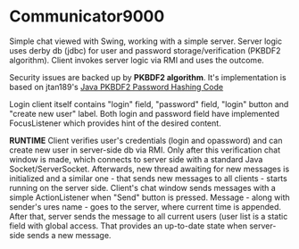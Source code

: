 # Communicator9000
Simple chat viewed with Swing, working with a simple server. Server logic uses derby db (jdbc) for user and password storage/verification (PKBDF2 algorithm). Client invokes server logic via RMI and uses the outcome.

Security issues are backed up by <b>PKBDF2 algorithm</b>. It's implementation is based on jtan189's <a href="https://gist.github.com/jtan189/3804290">Java PKBDF2 Password Hashing Code</a>

Login client itself contains "login" field, "password" field, "login" button and "create new user" label. Both login and password field have implemented FocusListener which provides hint of the desired content.

<b>RUNTIME</b>
Client verifies user's credentials (login and opassword) and can create new user in server-side db via RMI. Only after this verification chat window is made, which connects to server side with a standard Java Socket/ServerSocket. Afterwards, new thread awaiting for new messages is initialized and a similar one - that sends new messages to all clients - starts running on the server side.
Client's chat window sends messages with a simple ActionListener when "Send" button is pressed. Message - along with sender's ures name - goes to the server, where current time is appended. After that, server sends the message to all current users (user list is a static field with global access. That provides an up-to-date state when server-side sends a new message.
